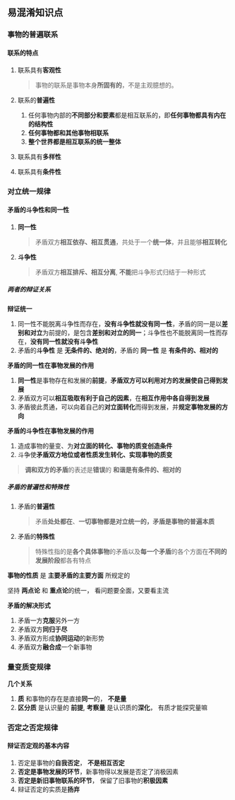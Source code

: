 ## 易混淆知识点

### 事物的普遍联系
#### 联系的特点
1. 联系具有**客观性**

    > 事物的联系是事物本身**所固有的**，不是主观臆想的。

2. 联系的**普遍性**

    1. 任何事物内部的**不同部分和要素**都是相互联系的，即**任何事物都具有内在的结构性**
    2. **任何事物都和其他事物相联系**
    3. **整个世界都是相互联系的统一整体**
  
3. 联系具有**多样性**
4. 联系具有**条件性**

### 对立统一规律
#### 矛盾的斗争性和同一性

1. **同一性**
    > 矛盾双方**相互依存、相互贯通**，共处于一个**统一体**，并且能够**相互转化**

2. **斗争性**
    > 矛盾双方**相互排斥、相互分离**, **不能**把斗争形式归结于一种形式

##### 两者的辩证关系

**辩证统一**
1. 同一性不能脱离斗争性而存在，**没有斗争性就没有同一性**，矛盾的同一是以**差别和对立**为前提的，是包含**差别和对立的同一**；斗争性也不能脱离同一性而存在，**没有同一性就没有斗争性**
2. 矛盾的**斗争性** 是 **无条件的、绝对的**，矛盾的 **同一性** 是 **有条件的、相对的**

**矛盾的同一性在事物发展的作用**

1. **同一性**是事物存在和发展的**前提**，**矛盾双方可以利用对方的发展使自己得到发展**
2. 矛盾双方可以**相互吸取有利于自己的因素**，在**相互作用中各自得到发展**
3. 矛盾彼此贯通，可以向着自己的**对立面转化**而得到发展，并**规定事物发展的方向**

**矛盾的斗争性在事物发展的作用**

1. 造成事物的量变、为**对立面的转化、事物的质变创造条件**
2. 斗争使**矛盾双方地位或者性质发生转化、实现事物的质变**

> **调和双方的矛盾**的表述是**错误**的
> **和谐是有条件的、相对的**

##### 矛盾的普遍性和特殊性
1. 矛盾的**普遍性**
    > 矛盾**处处都在**、**一切事物都是对立统一的，矛盾是事物的普遍本质**
2. 矛盾的**特殊性**
    > 特殊性指的是**各个具体事物**的矛盾以及**每一个矛盾**的各个方面在**不同的发展阶段**都各有特点

**事物的性质** 是 **主要矛盾的主要方面** 所规定的

坚持 **两点论** 和 **重点论**的统一， 看问题要全面，又要看主流

**矛盾的解决形式**
1. 矛盾一方**克服**另外一方
2. 矛盾双方**同归于尽**
3. 矛盾双方形成**协同运动**的新形势
4. 矛盾双方**融合成**一个新事物

### 量变质变规律
**几个关系**
1. **质** 和事物的存在是直接**同一**的， **不是量**
2. **区分质** 是认识量的 **前提**, **考察量** 是认识质的**深化**， 有质才能探究量嘛

### 否定之否定规律
#### 辩证否定观的基本内容
1. 否定是事物的**自我否定**， **不是相互否定**
2. **否定是事物发展的环节**，新事物得以发展是否定了消极因素
3. **否定是新旧事物联系的环节**， 保留了旧事物的**积极因素**
4. 辩证否定的实质是**扬弃**